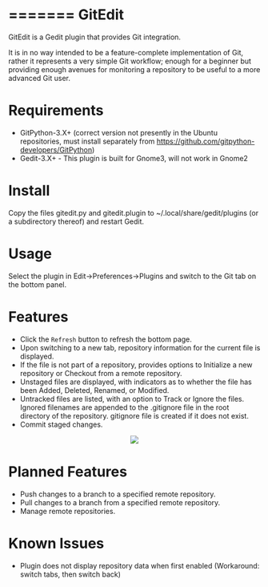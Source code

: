 =======
GitEdit
=======

GitEdit is a Gedit plugin that provides Git integration.

It is in no way intended to be a feature-complete implementation of Git,
rather it represents a very simple Git workflow; enough for a beginner but
providing enough avenues for monitoring a repository to be useful to a
more advanced Git user.


Requirements
============

* GitPython-3.X+ (correct version not presently in the Ubuntu repositories,
    must install separately
    from https://github.com/gitpython-developers/GitPython)
* Gedit-3.X+ - This plugin is built for Gnome3, will not work in Gnome2


Install
=======

Copy the files gitedit.py and gitedit.plugin to
~/.local/share/gedit/plugins (or a subdirectory thereof) and restart Gedit.


Usage
=====

Select the plugin in Edit->Preferences->Plugins and switch to the Git tab
on the bottom panel.


Features
========

* Click the `Refresh` button to refresh the bottom page.
* Upon switching to a new tab, repository information for the current
  file is displayed.
* If the file is not part of a repository, provides options to Initialize
  a new repository or Checkout from a remote repository.
* Unstaged files are displayed, with indicators as to whether the file has
  been Added, Deleted, Renamed, or Modified.
* Untracked files are listed, with an option to Track or Ignore the files.
  Ignored filenames are appended to the .gitignore file in the root directory
  of the repository. gitignore file is created if it does not exist.
* Commit staged changes.

<center>
<img src="https://github.com/nemec/gedit-git-plugin/raw/master/screenshot.png"\>
</center>


Planned Features
================

* Push changes to a branch to a specified remote repository.
* Pull changes to a branch from a specified remote repository.
* Manage remote repositories.

Known Issues
============

* Plugin does not display repository data when first enabled
  (Workaround: switch tabs, then switch back)

